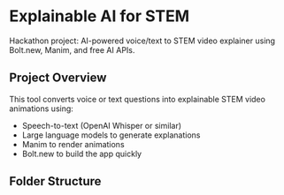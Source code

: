 # Explainable AI for STEM

Hackathon project: AI-powered voice/text to STEM video explainer using Bolt.new, Manim, and free AI APIs.

## Project Overview

This tool converts voice or text questions into explainable STEM video animations using:
- Speech-to-text (OpenAI Whisper or similar)
- Large language models to generate explanations
- Manim to render animations
- Bolt.new to build the app quickly

## Folder Structure



